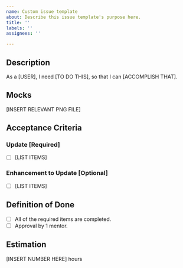 ```yaml
---
name: Custom issue template
about: Describe this issue template's purpose here.
title: ''
labels: ''
assignees: ''

---
```


## Description
As a [USER],
I need [TO DO THIS],
so that I can [ACCOMPLISH THAT].

## Mocks
[INSERT RELEVANT PNG FILE]

## Acceptance Criteria
### Update [Required]
- [ ] [LIST ITEMS]
### Enhancement to Update [Optional]
- [ ] [LIST ITEMS]

## Definition of Done
- [ ] All of the required items are completed.
- [ ] Approval by 1 mentor.

## Estimation
[INSERT NUMBER HERE] hours
